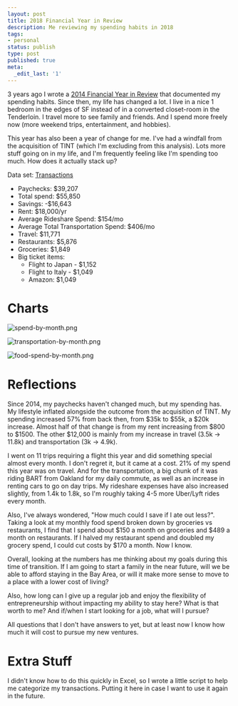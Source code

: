 ```yaml
---
layout: post
title: 2018 Financial Year in Review
description: Me reviewing my spending habits in 2018
tags:
- personal
status: publish
type: post
published: true
meta:
  _edit_last: '1'
---
```


3 years ago I wrote a [2014 Financial Year in Review](http://ryochiba.com/2015/01/04/financial-snapshot.html) that documented my spending habits. Since then, my life has changed a lot. I live in a nice 1 bedroom in the edges of SF instead of in a converted closet-room in the Tenderloin. I travel more to see family and friends. And I spend more freely now (more weekend trips, entertainment, and hobbies).

This year has also been a year of change for me. I've had a windfall from the acquisition of TINT (which I'm excluding from this analysis). Lots more stuff going on in my life, and I'm frequently feeling like I'm spending too much. How does it actually stack up?

Data set: [Transactions](http://ryochiba.com/files/2018-transactions.xlsx)

* Paychecks: $39,207
* Total spend: $55,850
* Savings: -$16,643
* Rent: $18,000/yr
* Average Rideshare Spend: $154/mo
* Average Total Transportation Spend: $406/mo
* Travel: $11,771
* Restaurants: $5,876
* Groceries: $1,849
* Big ticket items:
  * Flight to Japan - $1,152
  * Flight to Italy - $1,049
  * Amazon: $1,049

# Charts

![spend-by-month.png](http://ryochiba.com/images/2018-12-27/spend-by-month.png) 

![transportation-by-month.png](http://ryochiba.com/images/2018-12-27/transportation-by-month.png) 

![food-spend-by-month.png](http://ryochiba.com/images/2018-12-27/food-spend-by-month.png) 

# Reflections

Since 2014, my paychecks haven't changed much, but my spending has. My lifestyle inflated alongside the outcome from the acquisition of TINT. My spending increased 57% from back then, from $35k to $55k, a $20k increase. Almost half of that change is from my rent increasing from $800 to $1500. The other $12,000 is mainly from my increase in travel (3.5k → 11.8k) and transportation (3k → 4.9k).

I went on 11 trips requiring a flight this year and did something special almost every month. I don't regret it, but it came at a cost. 21% of my spend this year was on travel. And for the transportation, a big chunk of it was riding BART from Oakland for my daily commute, as well as an increase in renting cars to go on day trips. My rideshare expenses have also increased slightly, from 1.4k to 1.8k, so I'm roughly taking 4-5 more Uber/Lyft rides every month.

Also, I've always wondered, "How much could I save if I ate out less?". Taking a look at my monthly food spend broken down by groceries vs restaurants, I find that I spend about $150 a month on groceries and $489 a month on restaurants. If I halved my restaurant spend and doubled my grocery spend, I could cut costs by $170 a month. Now I know.

Overall, looking at the numbers has me thinking about my goals during this time of transition. If I am going to start a family in the near future, will we be able to afford staying in the Bay Area, or will it make more sense to move to a place with a lower cost of living?

Also, how long can I give up a regular job and enjoy the flexibility of entrepreneurship without impacting my ability to stay here? What is that worth to me? And if/when I start looking for a job, what will I pursue?

All questions that I don't have answers to yet, but at least now I know how much it will cost to pursue my new ventures.

# Extra Stuff

I didn't know how to do this quickly in Excel, so I wrote a little script to help me categorize my transactions. Putting it here in case I want to use it again in the future.

<script src="https://gist.github.com/rchiba/5a4322a700e642ad45299fc27246f6d2.js"></script>




